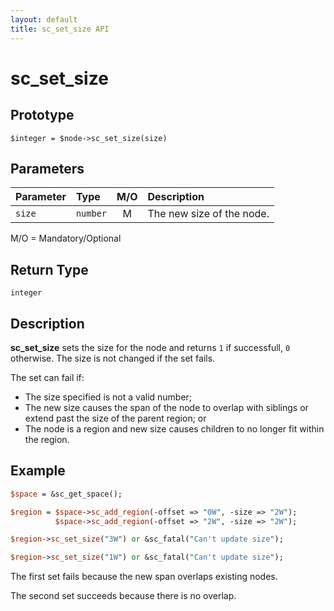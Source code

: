 ```yaml
---
layout: default
title: sc_set_size API
---
```



sc_set_size
===========


Prototype
---------

```
$integer = $node->sc_set_size(size)
```


Parameters
----------

| Parameter | Type     | M/O | Description                                    |
|:----------|:---------|:---:|:-----------------------------------------------|
| `size`    | `number` |  M  | The new size of the node.                      |

M/O = Mandatory/Optional


Return Type
-----------

`integer`


Description
-----------

**sc_set_size** sets the size for the node and returns `1` if successfull, `0`
otherwise.  The size is not changed if the set fails.

The set can fail if:

- The size specified is not a valid number;
- The new size causes the span of the node to overlap with siblings or extend 
  past the size of the parent region; or
- The node is a region and new size causes children to no longer fit within
  the region.


Example
-------

```perl
$space = &sc_get_space();

$region = $space->sc_add_region(-offset => "0W", -size => "2W");
          $space->sc_add_region(-offset => "2W", -size => "2W");

$region->sc_set_size("3W") or &sc_fatal("Can't update size");

$region->sc_set_size("1W") or &sc_fatal("Can't update size");
```

The first set fails because the new span overlaps existing nodes.

The second set succeeds because there is no overlap.
